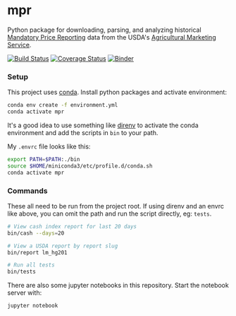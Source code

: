 mpr
===

Python package for downloading, parsing, and analyzing historical [ Mandatory Price Reporting](https://mpr.datamart.ams.usda.gov/) data from the USDA's [Agricultural Marketing Service](https://www.ams.usda.gov/).

[![Build Status](https://travis-ci.com/gumballhead/mpr.svg?branch=master)](https://travis-ci.com/gumballhead/mpr)
[![Coverage Status](https://coveralls.io/repos/github/gumballhead/mpr/badge.svg)](https://coveralls.io/github/gumballhead/mpr)
[![Binder](https://mybinder.org/badge_logo.svg)](https://mybinder.org/v2/gh/gumballhead/mpr/master)

### Setup
This project uses [conda](https://conda.io/en/latest/). Install python packages and activate environment:
```bash
conda env create -f environment.yml
conda activate mpr
```

It's a good idea to use something like [direnv](https://direnv.net/) to activate the conda environment and add the scripts in `bin` to your path. 

My `.envrc` file looks like this:
```bash
export PATH=$PATH:./bin
source $HOME/miniconda3/etc/profile.d/conda.sh
conda activate mpr
```

### Commands
These all need to be run from the project root. If using direnv and an envrc like above, you can omit the path and run the script directly, eg: `tests`.

```bash
# View cash index report for last 20 days
bin/cash --days=20

# View a USDA report by report slug
bin/report lm_hg201

# Run all tests
bin/tests
```

There are also some jupyter notebooks in this repository. Start the notebook server with:

```bash
jupyter notebook
```
